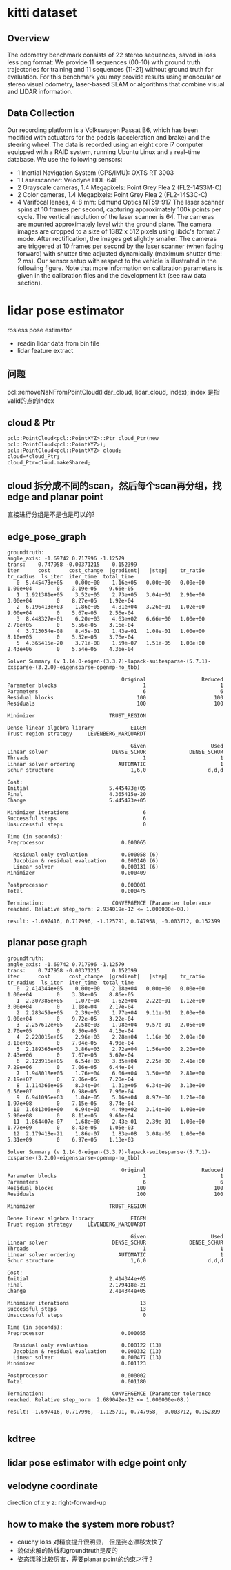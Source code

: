 # kitti dataset

## Overview
The odometry benchmark consists of 22 stereo sequences, saved in loss less png format: We provide 11 sequences (00-10) with ground truth trajectories for training and 11 sequences (11-21) without ground truth for evaluation. For this benchmark you may provide results using monocular or stereo visual odometry, laser-based SLAM or algorithms that combine visual and LIDAR information.

## Data Collection
Our recording platform is a Volkswagen Passat B6, which has been modified with actuators for the pedals (acceleration and brake) and the steering wheel. The data is recorded using an eight core i7 computer equipped with a RAID system, running Ubuntu Linux and a real-time database. We use the following sensors:

* 1 Inertial Navigation System (GPS/IMU): OXTS RT 3003
* 1 Laserscanner: Velodyne HDL-64E
* 2 Grayscale cameras, 1.4 Megapixels: Point Grey Flea 2 (FL2-14S3M-C)
* 2 Color cameras, 1.4 Megapixels: Point Grey Flea 2 (FL2-14S3C-C)
* 4 Varifocal lenses, 4-8 mm: Edmund Optics NT59-917
The laser scanner spins at 10 frames per second, capturing approximately 100k points per cycle. The vertical resolution of the laser scanner is 64. The cameras are mounted approximately level with the ground plane. The camera images are cropped to a size of 1382 x 512 pixels using libdc's format 7 mode. After rectification, the images get slightly smaller. The cameras are triggered at 10 frames per second by the laser scanner (when facing forward) with shutter time adjusted dynamically (maximum shutter time: 2 ms). Our sensor setup with respect to the vehicle is illustrated in the following figure. Note that more information on calibration parameters is given in the calibration files and the development kit (see raw data section).

# lidar pose estimator
rosless pose estimator
* readin lidar data from bin file
* lidar feature extract


## 问题
pcl::removeNaNFromPointCloud(lidar_cloud, lidar_cloud, index);
index 是指valid的点的index

## cloud & Ptr
```
pcl::PointCloud<pcl::PointXYZ>::Ptr cloud_Ptr(new pcl::PointCloud<pcl::PointXYZ>);
pcl::PointCloud<pcl::PointXYZ> cloud;
cloud=*cloud_Ptr;
cloud_Ptr=cloud.makeShared;
```

## cloud 拆分成不同的scan，然后每个scan再分组，找edge and planar point 
直接进行分组是不是也是可以的?


## edge_pose_graph 
```
groundtruth: 
angle_axis: -1.69742 0.717996 -1.12579
trans:    0.747958 -0.00371215    0.152399
iter      cost      cost_change  |gradient|   |step|    tr_ratio  tr_radius  ls_iter  iter_time  total_time
   0  5.445473e+05    0.00e+00    1.16e+05   0.00e+00   0.00e+00  1.00e+04        0    3.19e-05    9.66e-05
   1  1.921381e+05    3.52e+05    2.73e+05   3.04e+01   2.91e+00  3.00e+04        0    8.27e-05    1.92e-04
   2  6.196413e+03    1.86e+05    4.81e+04   3.26e+01   1.02e+00  9.00e+04        0    5.67e-05    2.56e-04
   3  8.448327e-01    6.20e+03    4.63e+02   6.66e+00   1.00e+00  2.70e+05        0    5.56e-05    3.16e-04
   4  3.713054e-08    8.45e-01    1.43e-01   1.08e-01   1.00e+00  8.10e+05        0    5.52e-05    3.76e-04
   5  4.365415e-20    3.71e-08    1.59e-07   1.51e-05   1.00e+00  2.43e+06        0    5.54e-05    4.36e-04

Solver Summary (v 1.14.0-eigen-(3.3.7)-lapack-suitesparse-(5.7.1)-cxsparse-(3.2.0)-eigensparse-openmp-no_tbb)

                                     Original                  Reduced
Parameter blocks                            1                        1
Parameters                                  6                        6
Residual blocks                           100                      100
Residuals                                 100                      100

Minimizer                        TRUST_REGION

Dense linear algebra library            EIGEN
Trust region strategy     LEVENBERG_MARQUARDT

                                        Given                     Used
Linear solver                     DENSE_SCHUR              DENSE_SCHUR
Threads                                     1                        1
Linear solver ordering              AUTOMATIC                        1
Schur structure                         1,6,0                    d,d,d

Cost:
Initial                          5.445473e+05
Final                            4.365415e-20
Change                           5.445473e+05

Minimizer iterations                        6
Successful steps                            6
Unsuccessful steps                          0

Time (in seconds):
Preprocessor                         0.000065

  Residual only evaluation           0.000058 (6)
  Jacobian & residual evaluation     0.000140 (6)
  Linear solver                      0.000131 (6)
Minimizer                            0.000409

Postprocessor                        0.000001
Total                                0.000475

Termination:                      CONVERGENCE (Parameter tolerance reached. Relative step_norm: 2.934019e-12 <= 1.000000e-08.)

result: -1.697416, 0.717996, -1.125791, 0.747958, -0.003712, 0.152399

```

## planar pose graph
```
groundtruth: 
angle_axis: -1.69742 0.717996 -1.12579
trans:    0.747958 -0.00371215    0.152399
iter      cost      cost_change  |gradient|   |step|    tr_ratio  tr_radius  ls_iter  iter_time  total_time
   0  2.414344e+05    0.00e+00    2.18e+04   0.00e+00   0.00e+00  1.00e+04        0    3.38e-05    8.86e-05
   1  2.307385e+05    1.07e+04    1.62e+04   2.22e+01   1.12e+00  3.00e+04        0    1.18e-04    2.17e-04
   2  2.283459e+05    2.39e+03    1.77e+04   9.11e-01   2.03e+00  9.00e+04        0    9.72e-05    3.22e-04
   3  2.257612e+05    2.58e+03    1.98e+04   9.57e-01   2.05e+00  2.70e+05        0    8.50e-05    4.13e-04
   4  2.228015e+05    2.96e+03    2.28e+04   1.16e+00   2.09e+00  8.10e+05        0    7.04e-05    4.90e-04
   5  2.189365e+05    3.86e+03    2.72e+04   1.56e+00   2.20e+00  2.43e+06        0    7.07e-05    5.67e-04
   6  2.123916e+05    6.54e+03    3.35e+04   2.25e+00   2.41e+00  7.29e+06        0    7.06e-05    6.44e-04
   7  1.948018e+05    1.76e+04    6.06e+04   3.50e+00   2.81e+00  2.19e+07        0    7.06e-05    7.20e-04
   8  1.114366e+05    8.34e+04    1.31e+05   6.34e+00   3.13e+00  6.56e+07        0    6.98e-05    7.96e-04
   9  6.941095e+03    1.04e+05    5.16e+04   8.97e+00   1.21e+00  1.97e+08        0    7.15e-05    8.74e-04
  10  1.681306e+00    6.94e+03    4.49e+02   3.14e+00   1.00e+00  5.90e+08        0    8.11e-05    9.61e-04
  11  1.864407e-07    1.68e+00    2.43e-01   2.39e-01   1.00e+00  1.77e+09        0    8.43e-05    1.05e-03
  12  2.179418e-21    1.86e-07    1.83e-08   3.08e-05   1.00e+00  5.31e+09        0    6.97e-05    1.13e-03

Solver Summary (v 1.14.0-eigen-(3.3.7)-lapack-suitesparse-(5.7.1)-cxsparse-(3.2.0)-eigensparse-openmp-no_tbb)

                                     Original                  Reduced
Parameter blocks                            1                        1
Parameters                                  6                        6
Residual blocks                           100                      100
Residuals                                 100                      100

Minimizer                        TRUST_REGION

Dense linear algebra library            EIGEN
Trust region strategy     LEVENBERG_MARQUARDT

                                        Given                     Used
Linear solver                     DENSE_SCHUR              DENSE_SCHUR
Threads                                     1                        1
Linear solver ordering              AUTOMATIC                        1
Schur structure                         1,6,0                    d,d,d

Cost:
Initial                          2.414344e+05
Final                            2.179418e-21
Change                           2.414344e+05

Minimizer iterations                       13
Successful steps                           13
Unsuccessful steps                          0

Time (in seconds):
Preprocessor                         0.000055

  Residual only evaluation           0.000122 (13)
  Jacobian & residual evaluation     0.000332 (13)
  Linear solver                      0.000477 (13)
Minimizer                            0.001123

Postprocessor                        0.000002
Total                                0.001180

Termination:                      CONVERGENCE (Parameter tolerance reached. Relative step_norm: 2.689042e-12 <= 1.000000e-08.)

result: -1.697416, 0.717996, -1.125791, 0.747958, -0.003712, 0.152399


```

## kdtree


## lidar pose estimator with edge point only


## velodyne coordinate
direction of x y z: right-forward-up

## how to make the system more robust?

* cauchy loss 对精度提升很明显， 但是姿态漂移太快了
* 貌似求解的防线和groundtruth是反的
* 姿态漂移比较厉害，需要planar point的约束才行？
